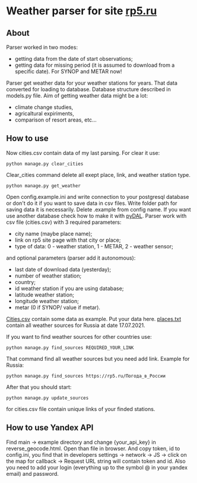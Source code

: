 Weather parser for site [rp5.ru][1]
========================
About
-------------------------
Parser worked in two modes:
- getting data from the date of start observations;
- getting data for missing period (it is assumed to download from a specific date).
For SYNOP and METAR now!

Parser get weather data for your weather stations for years. That data converted for loading to database.
Database structure described in models.py file. Aim of getting weather data might be a lot:
- climate change studies,
- agricaltural expiriments,
- comparison of resort areas, etc...

How to use
-------------------------
Now cities.csv contain data of my last parsing. For clear it use:
```//Django command:
python manage.py clear_cities
```
Clear_cities command delete all exept place, link, and weather station type.
```//Django command:
python manage.py get_weather
```

Open config.example.ini and write connection to your postgresql database or don't do it if you want to save data in csv files.
Write folder path for saving data it is necessarily. Delete .example from config name. If you want use another database check how to make it with [pyDAL][2].
Parser work with csv file (cities.csv) with 3 required parameters:  
- city name (maybe place name);
- link on rp5 site page with that city or place;
- type of data: 0 - weather station, 1 - METAR, 2 - weather sensor;  
  
and optional parameters (parser add it autonomous):
- last date of download data (yesterday);
- number of weather station;
- country;
- id weather station if you are using database;
- latitude weather station;
- longitude weather station;
- metar (0 if SYNOP/ value if metar).

[Cities.csv][3] contain some data as example. Put your data here.
[places.txt][4] contain all weather sources for Russia at date 17.07.2021.

If you want to find weather sources for other countries use:
```//Django command:
python manage.py find_sources REQUIRED_YOUR_LINK
```

That command find all weather sources but you need add link. Example for Russia:
```//Django command:
python manage.py find_sources https://rp5.ru/Погода_в_России
```
After that you should start:
```//Django command:
python manage.py update_sources
```
for cities.csv file contain unique links of your finded stations.

How to use Yandex API
-------------------------
Find main -> example directory and change {your_api_key} in reverse_geocode.html. Open than file in browser. And copy token, id to config.ini, you find that in developers settings -> network -> JS -> click on the map for callback -> Request URL string will contain token and id. Also you need to add your login (everything up to the symbol @ in your yandex email) and password.

[1]: https://rp5.ru/Погода_в_мире                                                                            "rp5.ru"
[2]: http://web2py.com/books/default/chapter/29/06/the-database-abstraction-layer                            "pyDAL"
[3]: https://github.com/KonstantenKomkov/rp5_weather/blob/master/static/cities.txt                           "cities.csv"
[4]: https://github.com/KonstantenKomkov/weather/blob/master/main/management/weather_stations_csv/places.txt "places.txt"

